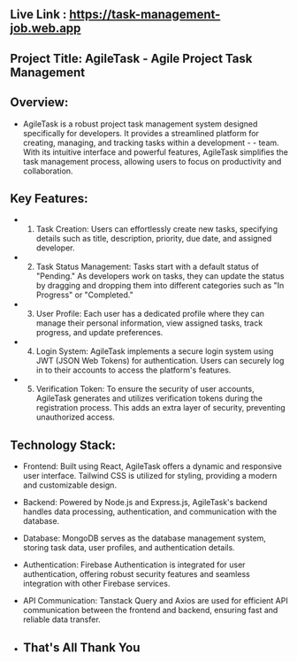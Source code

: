  ## Live Link :  https://task-management-job.web.app

 ## Project Title: AgileTask - Agile Project Task Management

 ## Overview:
- AgileTask is a robust project task management system designed specifically for developers. It provides a streamlined platform for creating, managing, and tracking tasks within a development - - team. With its intuitive interface and powerful features, AgileTask simplifies the task management process, allowing users to focus on productivity and collaboration.

## Key Features:

- 1. Task Creation: Users can effortlessly create new tasks, specifying details such as title, description, priority, due date, and assigned developer.

- 2. Task Status Management: Tasks start with a default status of "Pending." As developers work on tasks, they can update the status by dragging and dropping them into different categories such as "In Progress" or "Completed."

- 3. User Profile: Each user has a dedicated profile where they can manage their personal information, view assigned tasks, track progress, and update preferences.

- 4. Login System: AgileTask implements a secure login system using JWT (JSON Web Tokens) for authentication. Users can securely log in to their accounts to access the platform's features.

- 5. Verification Token: To ensure the security of user accounts, AgileTask generates and utilizes verification tokens during the registration process. This adds an extra layer of security, preventing unauthorized access.
 
## Technology Stack:

- Frontend: Built using React, AgileTask offers a dynamic and responsive user interface. Tailwind CSS is utilized for styling, providing a modern and customizable design.

- Backend: Powered by Node.js and Express.js, AgileTask's backend handles data processing, authentication, and communication with the database.

- Database: MongoDB serves as the database management system, storing task data, user profiles, and authentication details.

- Authentication: Firebase Authentication is integrated for user authentication, offering robust security features and seamless integration with other Firebase services.

- API Communication: Tanstack Query and Axios are used for efficient API communication between the frontend and backend, ensuring fast and reliable data transfer.

- ## That's All Thank You 
